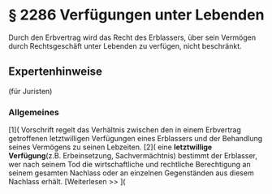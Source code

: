 # § 2286 Verfügungen unter Lebenden
Durch den Erbvertrag wird das Recht des Erblassers, über sein Vermögen durch Rechtsgeschäft unter Lebenden zu verfügen, nicht beschränkt.
## Expertenhinweise
(für Juristen)
### Allgemeines
[1]( Vorschrift regelt das Verhältnis zwischen den in einem Erbvertrag getroffenen letztwilligen Verfügungen eines Erblassers und der Behandlung seines Vermögens zu seinen Lebzeiten.
[2]( eine **letztwillige Verfügung**(z.B. Erbeinsetzung, Sachvermächtnis) bestimmt der Erblasser, wer nach seinem Tod die wirtschaftliche und rechtliche Berechtigung an seinem gesamten Nachlass oder an einzelnen Gegenständen aus diesem Nachlass erhält.
[Weiterlesen >> ](